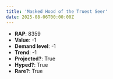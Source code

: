 ```yaml
---
title: 'Masked Hood of the Truest Seer'
date: 2025-08-06T00:00:00Z
---
```

- **RAP**: 8359
- **Value**: -1
- **Demand level**: -1
- **Trend**: -1
- **Projected?**: True
- **Hyped?**: True
- **Rare?**: True
